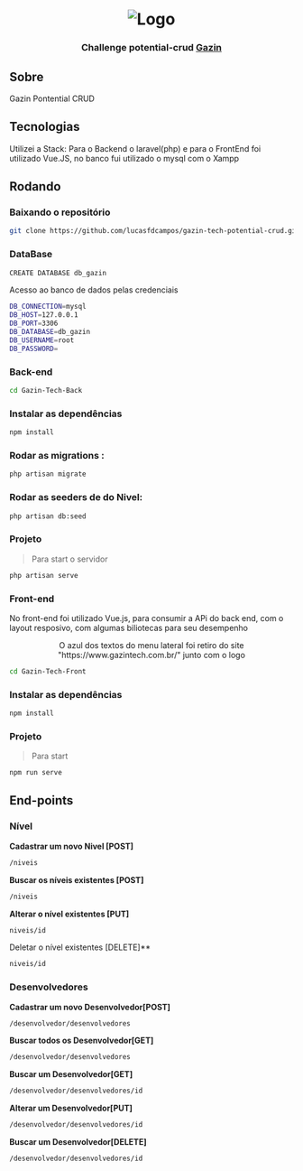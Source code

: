 <h1 align="center">
  <img src="https://www.gazin.com.br/images/svg/new-logo.svg" alt="Logo">
</h1>

<h3 align="center">
  <!-- alterar link para Gazin -->
  Challenge potential-crud <a href="https://www.gazin.com.br/">Gazin</a>
</h3>

## Sobre

Gazin Pontential CRUD

## Tecnologias


Utilizei a Stack: Para o Backend o laravel(php) e para o FrontEnd foi utilizado Vue.JS, no banco fui utilizado o mysql com o Xampp
## Rodando

### **Baixando o repositório**

```bash
git clone https://github.com/lucasfdcampos/gazin-tech-potential-crud.git
```

### **DataBase**

```bash
CREATE DATABASE db_gazin
```

Acesso ao banco de dados pelas credenciais

```bash
DB_CONNECTION=mysql
DB_HOST=127.0.0.1
DB_PORT=3306
DB_DATABASE=db_gazin
DB_USERNAME=root
DB_PASSWORD=
```

### **Back-end**

```bash
cd Gazin-Tech-Back 
```

### Instalar as dependências 

```bash
npm install
```

### Rodar as migrations :

```bash
php artisan migrate
```

### Rodar as seeders de do Nivel:
```bash
php artisan db:seed   
```

### Projeto
> Para start o servidor

```bash
php artisan serve
```

### **Front-end**

No front-end foi utilizado Vue.js, para consumir a APi do back end, com o layout resposivo, com algumas biliotecas para seu desempenho

<p align="center">
  O azul dos textos do menu lateral foi retiro do site "https://www.gazintech.com.br/" junto com o logo
</p>


```bash
cd Gazin-Tech-Front 
```
### Instalar as dependências 

```bash
npm install
```

### Projeto
> Para start 

```bash
npm run serve
```

## End-points 

### **Nível**

**Cadastrar um novo Nivel [POST]**

```bash
/niveis
```

**Buscar os níveis existentes  [POST]**
```bash
/niveis
```

**Alterar o nível existentes  [PUT]**
```bash
niveis/id
```

Deletar o nível existentes  [DELETE]**
```bash
niveis/id
```

### **Desenvolvedores**

**Cadastrar um novo Desenvolvedor[POST]**
```bash
/desenvolvedor/desenvolvedores
```

**Buscar todos os Desenvolvedor[GET]**
```bash
/desenvolvedor/desenvolvedores
```

**Buscar um Desenvolvedor[GET]**
```bash
/desenvolvedor/desenvolvedores/id
```

**Alterar um Desenvolvedor[PUT]**
```bash
/desenvolvedor/desenvolvedores/id
```

**Buscar um Desenvolvedor[DELETE]**
```bash
/desenvolvedor/desenvolvedores/id
```



